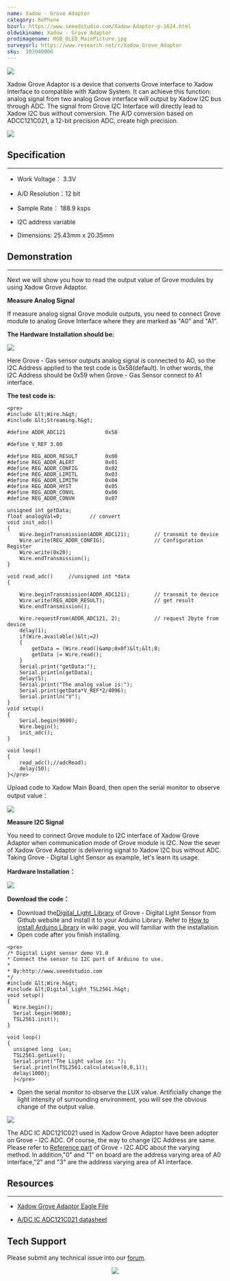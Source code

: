 ```yaml
---
name: Xadow - Grove Adaptor
category: RePhone
bzurl: https://www.seeedstudio.com/Xadow-Adaptor-p-1624.html
oldwikiname: Xadow - Grove Adaptor
prodimagename: RGB_OLED_MainPicture.jpg
surveyurl: https://www.research.net/r/Xadow_Grove_Adaptor
sku:  103040006
---
```

![](https://github.com/SeeedDocument/Xadow_Grove_Adaptor/raw/master/img/X_adaptor_01.jpg) 

Xadow Grove Adaptor is a device that converts Grove interface to Xadow Interface to compatible with Xadow System. It can achieve this function: analog signal from two analog Grove interface will output by Xadow I2C bus through ADC. The signal from Grove I2C Interface will directly lead to Xadow I2C bus without conversion. The A/D conversion based on ADCC121C021, a 12-bit precision ADC, create high precision.

[![](https://github.com/SeeedDocument/Seeed-WiKi/raw/master/docs/images/300px-Get_One_Now_Banner-ragular.png)](https://www.seeedstudio.com/Xadow-Adaptor-p-1624.html)

##  Specification
---
*   Work Voltage： 3.3V

*   A/D Resolution：12 bit

*   Sample Rate： 188.9 ksps

*   I2C  address variable

*   Dimensions: 25.43mm x 20.35mm

##  Demonstration
---
Next we will show you how to read the output value of Grove modules by using Xadow Grove Adaptor.

**Measure Analog Signal**

If measure analog signal Grove module outputs, you need to connect Grove module to analog Grove Interface where they are marked as "A0" and "A1".

**The Hardware Installation should be:**

![](https://github.com/SeeedDocument/Xadow_Grove_Adaptor/raw/master/img/XadowAdaptor2.jpg)

Here Grove - Gas sensor outputs analog signal is connected to AO, so the I2C Address applied to the test code is 0x58(default). In other words, the I2C Address should be 0x59 when Grove - Gas Sensor connect to A1 interface.

**The test code is:**
```
<pre>
#include &lt;Wire.h&gt;
#include &lt;Streaming.h&gt;

#define ADDR_ADC121             0x58

#define V_REF 3.00

#define REG_ADDR_RESULT         0x00
#define REG_ADDR_ALERT          0x01
#define REG_ADDR_CONFIG         0x02
#define REG_ADDR_LIMITL         0x03
#define REG_ADDR_LIMITH         0x04
#define REG_ADDR_HYST           0x05
#define REG_ADDR_CONVL          0x06
#define REG_ADDR_CONVH          0x07

unsigned int getData;
float analogVal=0;         // convert
void init_adc()
{
    Wire.beginTransmission(ADDR_ADC121);        // transmit to device
    Wire.write(REG_ADDR_CONFIG);                // Configuration Register
    Wire.write(0x20);
    Wire.endTransmission();
}

void read_adc()     //unsigned int *data
{

    Wire.beginTransmission(ADDR_ADC121);        // transmit to device
    Wire.write(REG_ADDR_RESULT);                // get result
    Wire.endTransmission();

    Wire.requestFrom(ADDR_ADC121, 2);           // request 2byte from device
    delay(1);
    if(Wire.available()&lt;=2)
    {
        getData = (Wire.read()&amp;0x0f)&lt;&lt;8;
        getData |= Wire.read();
    }
    Serial.print("getData:");
    Serial.println(getData);
    delay(5);
    Serial.print("The analog value is:");
    Serial.print(getData*V_REF*2/4096);
    Serial.println("V");
}
void setup()
{
    Serial.begin(9600);
    Wire.begin();
    init_adc();
}

void loop()
{
    read_adc();//adcRead);
    delay(50);
}</pre>
```
Upload code to Xadow Main Board, then open the serial monitor to observe output value：

![](https://github.com/SeeedDocument/Xadow_Grove_Adaptor/raw/master/img/Xadow_Grove_Adaptor_Result.png)

**Measure I2C Signal**

You need to connect  Grove module to I2C interface of Xadow Grove Adaptor when communication mode of Grove module is I2C. Now the sever of Xadow Grove Adaptor is delivering signal to Xadow I2C bus without ADC.
Taking Grove - Digital Light Sensor as example, let's learn its usage.

**Hardware Installation：**

![](https://github.com/SeeedDocument/Xadow_Grove_Adaptor/raw/master/img/XadowAdaptor1.jpg)


**Download the code：**

*   Download the[Digital_Light_Library](https://github.com/Seeed-Studio/Grove_Digital_Light_Sensor) of Grove - Digital Light Sensor from Github website and install it to your Arduino Library. Refer to [How to install Arduino Library](/How_to_install_Arduino_Library) in wiki page, you will familiar with the installation.
*   Open code after you finish installing.

```
<pre>
/* Digital Light sensor demo V1.0
* Connect the sensor to I2C port of Arduino to use.
*
* By:http://www.seeedstudio.com
*/
#include &lt;Wire.h&gt;
#include &lt;Digital_Light_TSL2561.h&gt;
void setup()
{
  Wire.begin();
  Serial.begin(9600);
  TSL2561.init();
}

void loop()
{
  unsigned long  Lux;
  TSL2561.getLux();
  Serial.print("The Light value is: ");
  Serial.println(TSL2561.calculateLux(0,0,1));
  delay(1000);
  }</pre>
```

*   Open the serial monitor to observe the LUX value. Artificially change the light intensity of surrounding environment, you will see the obvious change of the output value.


![](https://github.com/SeeedDocument/Xadow_Grove_Adaptor/raw/master/img/Digital_Light_Sensor_Score_Picture.jpg)

The ADC IC ADC121C021 used in  Xadow Grove Adaptor have been adopter on  Grove - I2C ADC. Of course, the way to change I2C Address are same. Please refer to [Reference part](/Grove-I2C_ADC#Reference) of Grove - I2C ADC about the varying method. In addition,"0" and "1" on board are the address varying area of A0 interface,"2" and "3" are the address varying area of A1 interface.

##  Resources
---
*   [Xadow Grove Adaptor Eagle File](https://github.com/SeeedDocument/Xadow_Grove_Adaptor/raw/master/res/Xadow_Grove_Adaptor_Eagle_File.zip)

*   [A/DC IC ADC121C021 datasheet](https://github.com/SeeedDocument/Xadow_Grove_Adaptor/raw/master/res/Xadow_Grove_Adaptor_Eagle_File.zip)

## Tech Support
Please submit any technical issue into our [forum](http://forum.seeedstudio.com/). <br /><p style="text-align:center"><a href="https://www.seeedstudio.com/act-4.html" target="_blank"><img src="https://github.com/SeeedDocument/Wiki_Banner/raw/master/new_product.jpg" /></a></p>